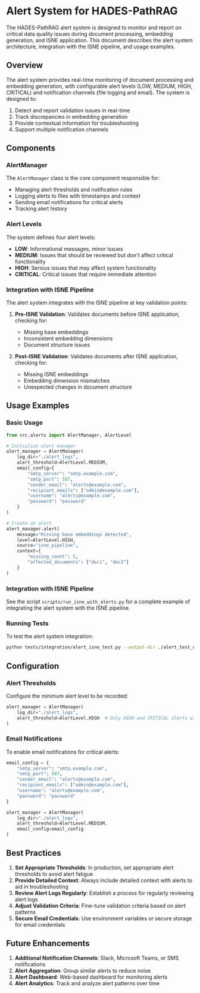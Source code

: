 # Alert System for HADES-PathRAG

The HADES-PathRAG alert system is designed to monitor and report on critical data quality issues during document processing, embedding generation, and ISNE application. This document describes the alert system architecture, integration with the ISNE pipeline, and usage examples.

## Overview

The alert system provides real-time monitoring of document processing and embedding generation, with configurable alert levels (LOW, MEDIUM, HIGH, CRITICAL) and notification channels (file logging and email). The system is designed to:

1. Detect and report validation issues in real-time
2. Track discrepancies in embedding generation
3. Provide contextual information for troubleshooting
4. Support multiple notification channels

## Components

### AlertManager

The `AlertManager` class is the core component responsible for:

- Managing alert thresholds and notification rules
- Logging alerts to files with timestamps and context
- Sending email notifications for critical alerts
- Tracking alert history

### Alert Levels

The system defines four alert levels:

- **LOW**: Informational messages, minor issues
- **MEDIUM**: Issues that should be reviewed but don't affect critical functionality
- **HIGH**: Serious issues that may affect system functionality
- **CRITICAL**: Critical issues that require immediate attention

### Integration with ISNE Pipeline

The alert system integrates with the ISNE pipeline at key validation points:

1. **Pre-ISNE Validation**: Validates documents before ISNE application, checking for:
   - Missing base embeddings
   - Inconsistent embedding dimensions
   - Document structure issues

2. **Post-ISNE Validation**: Validates documents after ISNE application, checking for:
   - Missing ISNE embeddings
   - Embedding dimension mismatches
   - Unexpected changes in document structure

## Usage Examples

### Basic Usage

```python
from src.alerts import AlertManager, AlertLevel

# Initialize alert manager
alert_manager = AlertManager(
    log_dir="./alert_logs",
    alert_threshold=AlertLevel.MEDIUM,
    email_config={
        "smtp_server": "smtp.example.com",
        "smtp_port": 587,
        "sender_email": "alerts@example.com",
        "recipient_emails": ["admin@example.com"],
        "username": "alerts@example.com",
        "password": "password"
    }
)

# Create an alert
alert_manager.alert(
    message="Missing base embeddings detected",
    level=AlertLevel.HIGH,
    source="isne_pipeline",
    context={
        "missing_count": 5,
        "affected_documents": ["doc1", "doc2"]
    }
)
```

### Integration with ISNE Pipeline

See the script `scripts/run_isne_with_alerts.py` for a complete example of integrating the alert system with the ISNE pipeline.

### Running Tests

To test the alert system integration:

```bash
python tests/integration/alert_isne_test.py --output-dir ./alert_test_output --alert-threshold MEDIUM
```

## Configuration

### Alert Thresholds

Configure the minimum alert level to be recorded:

```python
alert_manager = AlertManager(
    log_dir="./alert_logs",
    alert_threshold=AlertLevel.HIGH  # Only HIGH and CRITICAL alerts will be recorded
)
```

### Email Notifications

To enable email notifications for critical alerts:

```python
email_config = {
    "smtp_server": "smtp.example.com",
    "smtp_port": 587,
    "sender_email": "alerts@example.com",
    "recipient_emails": ["admin@example.com"],
    "username": "alerts@example.com",
    "password": "password"
}

alert_manager = AlertManager(
    log_dir="./alert_logs",
    alert_threshold=AlertLevel.MEDIUM,
    email_config=email_config
)
```

## Best Practices

1. **Set Appropriate Thresholds**: In production, set appropriate alert thresholds to avoid alert fatigue
2. **Provide Detailed Context**: Always include detailed context with alerts to aid in troubleshooting
3. **Review Alert Logs Regularly**: Establish a process for regularly reviewing alert logs
4. **Adjust Validation Criteria**: Fine-tune validation criteria based on alert patterns
5. **Secure Email Credentials**: Use environment variables or secure storage for email credentials

## Future Enhancements

1. **Additional Notification Channels**: Slack, Microsoft Teams, or SMS notifications
2. **Alert Aggregation**: Group similar alerts to reduce noise
3. **Alert Dashboard**: Web-based dashboard for monitoring alerts
4. **Alert Analytics**: Track and analyze alert patterns over time
